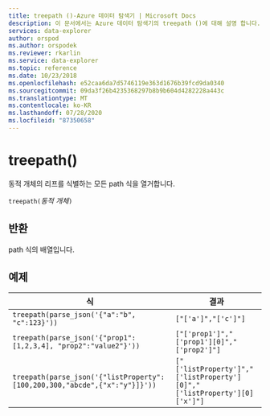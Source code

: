 ```yaml
---
title: treepath ()-Azure 데이터 탐색기 | Microsoft Docs
description: 이 문서에서는 Azure 데이터 탐색기의 treepath ()에 대해 설명 합니다.
services: data-explorer
author: orspod
ms.author: orspodek
ms.reviewer: rkarlin
ms.service: data-explorer
ms.topic: reference
ms.date: 10/23/2018
ms.openlocfilehash: e52caa6da7d5746119e363d1676b39fcd9da0340
ms.sourcegitcommit: 09da3f26b4235368297b8b9b604d4282228a443c
ms.translationtype: MT
ms.contentlocale: ko-KR
ms.lasthandoff: 07/28/2020
ms.locfileid: "87350658"
---
```

# <a name="treepath"></a>treepath()

동적 개체의 리프를 식별하는 모든 path 식을 열거합니다.

`treepath(`*동적 개체*`)`

## <a name="returns"></a>반환

path 식의 배열입니다.

## <a name="examples"></a>예제

|식|결과|
|---|---|
|`treepath(parse_json('{"a":"b", "c":123}'))` | `["['a']","['c']"]`|
|`treepath(parse_json('{"prop1":[1,2,3,4], "prop2":"value2"}'))`|`["['prop1']","['prop1'][0]","['prop2']"]`|
|`treepath(parse_json('{"listProperty":[100,200,300,"abcde",{"x":"y"}]}'))`|`["['listProperty']","['listProperty'][0]","['listProperty'][0]['x']"]`|